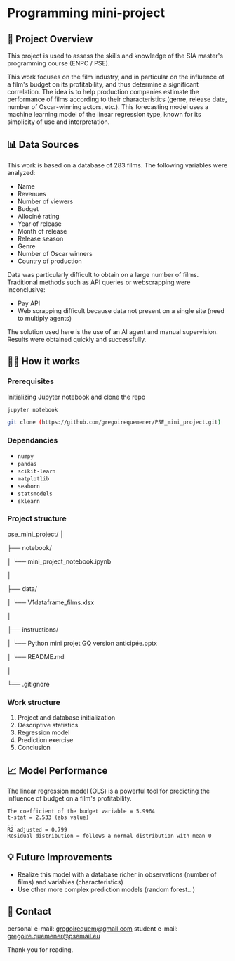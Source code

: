 # Programming mini-project

## 🎥 Project Overview
This project is used to assess the skills and knowledge of the SIA master's programming course (ENPC / PSE). 

This work focuses on the film industry, and in particular on the influence of a film's budget on its profitability, and thus determine a significant correlation. The idea is to help production companies estimate the performance of films according to their characteristics (genre, release date, number of Oscar-winning actors, etc.). This forecasting model uses a machine learning model of the linear regression type, known for its simplicity of use and interpretation. 

## 📊 Data Sources
This work is based on a database of 283 films. The following variables were analyzed:
- Name
- Revenues 
- Number of viewers
- Budget
- Allociné rating 
- Year of release 
- Month of release 
- Release season 
- Genre
- Number of Oscar winners
- Country of production

Data was particularly difficult to obtain on a large number of films. Traditional methods such as API queries or webscrapping were inconclusive:
- Pay API
- Web scrapping difficult because data not present on a single site (need to multiply agents)

The solution used here is the use of an AI agent and manual supervision. Results were obtained quickly and successfully.

## 🧑‍💻 How it works
### Prerequisites
Initializing Jupyter notebook and clone the repo
```bash
jupyter notebook
```
```bash
git clone (https://github.com/gregoirequemener/PSE_mini_project.git)
```

### Dependancies
- `numpy`
- `pandas`
- `scikit-learn`
- `matplotlib`
- `seaborn`
- `statsmodels`
- `sklearn`

### Project structure
pse_mini_project/
│

├── notebook/

│   └── mini_project_notebook.ipynb

│

├── data/

│   └── V1dataframe_films.xlsx

│

├── instructions/

│   └── Python mini projet GQ version anticipée.pptx

│   └── README.md

│

└── .gitignore

### Work structure
1. Project and database initialization
2. Descriptive statistics
3. Regression model
4. Prediction exercise
5. Conclusion

## 📈 Model Performance
The linear regression model (OLS) is a powerful tool for predicting the influence of budget on a film's profitability. 
```
The coefficient of the budget variable = 5.9964
t-stat = 2.533 (abs value)
...
R2 adjusted = 0.799
Residual distribution = follows a normal distribution with mean 0
```

## 💡 Future Improvements
- Realize this model with a database richer in observations (number of films) and variables (characteristics)
- Use other more complex prediction models (random forest...)

## 📧 Contact
personal e-mail: gregoirequem@gmail.com
student e-mail: gregoire.quemener@psemail.eu

Thank you for reading.
